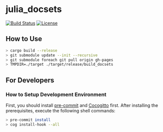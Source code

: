 # julia_docsets

[![Build Status](https://img.shields.io/github/actions/workflow/status/raifthenerd/julia_docsets/CI.yml)](https://github.com/raifthenerd/julia_docsets/actions/workflows/CI.yml?query=branch%3Amain)
[![License](https://img.shields.io/github/license/raifthenerd/julia_docsets)](LICENSE)

## How to Use

```bash
> cargo build --release
> git submodule update --init --recursive
> git submodule foreach git pull origin gh-pages
> TMPDIR=./target ./target/release/build_docsets
```

## For Developers

### How to Setup Development Environment

First, you should install [pre-commit] and [Cocogitto] first.
After installing the prerequisites, execute the following shell commands:

```bash
> pre-commit install
> cog install-hook --all
```

[pre-commit]: https://pre-commit.com/
[Cocogitto]: https://docs.cocogitto.io/
